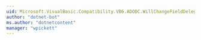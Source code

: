 ```yaml
---
uid: Microsoft.VisualBasic.Compatibility.VB6.ADODC.WillChangeFieldDelegate
author: "dotnet-bot"
ms.author: "dotnetcontent"
manager: "wpickett"
---
```

